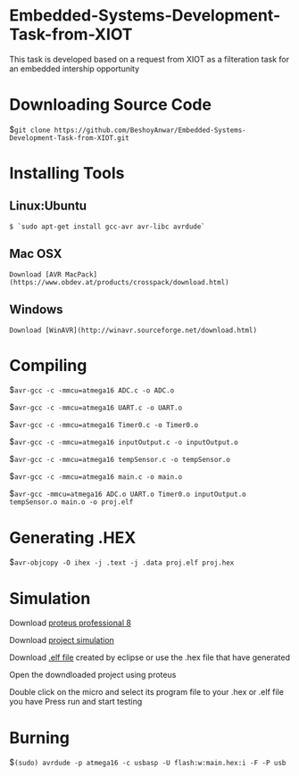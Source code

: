 # Embedded-Systems-Development-Task-from-XIOT
This task is developed based on a request from XIOT as a filteration task for an embedded intership opportunity

# Downloading Source Code
  $`git clone https://github.com/BeshoyAnwar/Embedded-Systems-Development-Task-from-XIOT.git`
# Installing Tools
  ## Linux:Ubuntu

    $ `sudo apt-get install gcc-avr avr-libc avrdude`

  ## Mac OSX

    Download [AVR MacPack](https://www.obdev.at/products/crosspack/download.html)

  ## Windows

    Download [WinAVR](http://winavr.sourceforge.net/download.html)
 
# Compiling
  $`avr-gcc -c -mmcu=atmega16 ADC.c -o ADC.o`
  
  $`avr-gcc -c -mmcu=atmega16 UART.c -o UART.o`
  
  $`avr-gcc -c -mmcu=atmega16 Timer0.c -o Timer0.o`
  
  $`avr-gcc -c -mmcu=atmega16 inputOutput.c -o inputOutput.o`
  
  $`avr-gcc -c -mmcu=atmega16 tempSensor.c -o tempSensor.o`
  
  $`avr-gcc -c -mmcu=atmega16 main.c -o main.o`
  
  $`avr-gcc -mmcu=atmega16 ADC.o UART.o Timer0.o inputOutput.o tempSensor.o main.o -o proj.elf`
  
 
# Generating .HEX
  $`avr-objcopy -O ihex -j .text -j .data proj.elf proj.hex`
# Simulation
  Download [proteus professional 8](http://getintopc.com/softwares/electronics/proteus-8-free-download/)
  
  Download [project simulation](https://github.com/BeshoyAnwar/Embedded-Systems-Development-Task-from-XIOT/raw/master/projectsimulation.pdsprj)
  
  Download [.elf file](https://github.com/BeshoyAnwar/Embedded-Systems-Development-Task-from-XIOT/raw/master/elfProjectFile.elf) created     by eclipse or use the .hex file that have generated
  
  Open the downdloaded project using proteus 
  
  Double click on the micro and select its program file to your .hex or .elf file you have
  Press run and start testing
# Burning
  $`(sudo) avrdude -p atmega16 -c usbasp -U flash:w:main.hex:i -F -P usb`

